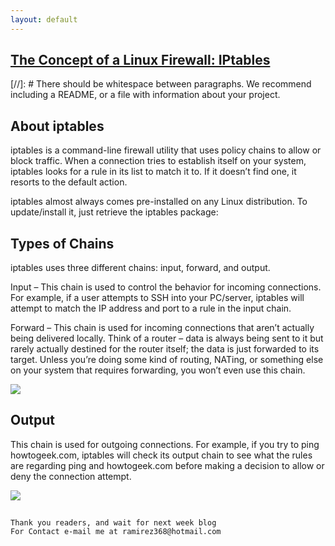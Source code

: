 ```yaml
---
layout: default
---
```



## [The Concept of a Linux Firewall: IPtables](https://www.youtube.com/watch?v=eC8scXX1_1M)

[//]: #  There should be whitespace between paragraphs. We recommend including a README, or a file with information about your project.

## About iptables
iptables is a command-line firewall utility that uses policy chains to allow or block traffic. When a connection tries to establish itself on your system, iptables looks for a rule in its list to match it to. If it doesn’t find one, it resorts to the default action.

iptables almost always comes pre-installed on any Linux distribution. To update/install it, just retrieve the iptables package:


## Types of Chains
iptables uses three different chains: input, forward, and output.

Input – This chain is used to control the behavior for incoming connections. For example, if a user attempts to SSH into your PC/server, iptables will attempt to match the IP address and port to a rule in the input chain.

Forward – This chain is used for incoming connections that aren’t actually being delivered locally. Think of a router – data is always being sent to it but rarely actually destined for the router itself; the data is just forwarded to its target. Unless you’re doing some kind of routing, NATing, or something else on your system that requires forwarding, you won’t even use this chain.

![](https://www.howtogeek.com/wp-content/uploads/2013/12/2-packets-processed.jpg?trim=1,1&bg-color=000&pad=1,1) 

## Output 
This chain is used for outgoing connections. For example, if you try to ping howtogeek.com, iptables will check its output chain to see what the rules are regarding ping and howtogeek.com before making a decision to allow or deny the connection attempt.


![ ](https://dl.cdn-anritsu.com/images/tm/solutions/mt1000a-05/mt1000a-5g-ecpri-01e.jpg?la=en-us) 

## 




### 


```
Thank you readers, and wait for next week blog
For Contact e-mail me at ramirez368@hotmail.com

```
